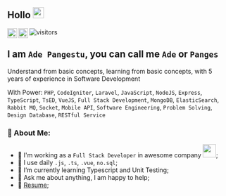 ## Hollo <img src="https://media.giphy.com/media/hvRJCLFzcasrR4ia7z/giphy.gif" width="25px">

<a href="https://twitter.com/adepanges" alt="Ade Pangestu | Twitter">
  <img align="left" alt="Ade Pangestu | Twitter" width="22px" src="https://raw.githubusercontent.com/peterthehan/peterthehan/master/assets/twitter.svg" />
</a>
<a href="https://www.linkedin.com/in/adepanges">
  <img align="left" alt="Ade's LinkedIN" width="22px" src="https://raw.githubusercontent.com/peterthehan/peterthehan/master/assets/linkedin.svg" />
</a>

![visitors](https://visitor-badge.glitch.me/badge?page_id=adepanges.adepanges)

## I am ```Ade Pangestu```, you can call me ```Ade``` or ```Panges```
Understand from basic concepts, learning from basic concepts, with 5 years of experience in Software Development

With Power: `PHP`, `CodeIgniter`, `Laravel`, `JavaScript`, `NodeJS`, `Express`, `TypeScript`, `TsED`, `VueJS`, `Full Stack Development`, `MongoDB`, `ElasticSearch`, `Rabbit MQ`, `Socket`, `Mobile API`, `Software Engineering`, `Problem Solving`, `Design Database`, `RESTful Service`

### 🤵 About Me:
- 🏦 I'm working as a `Full Stack Developer` in awesome company
      <img src="https://media.giphy.com/media/WUlplcMpOCEmTGBtBW/giphy.gif" width="30">;
- 🤔 I use daily ```.js```, ```.ts```, ```.vue```, ```no.sql```;
- 🌱 I’m currently learning Typescript and Unit Testing;
- 💬 Ask me about anything, I am happy to help;
- 📝 [Resume](https://drive.google.com/file/d/10Qet4FOTub6n9Qh58DZ5gP_8f8-_SDwp/view);
